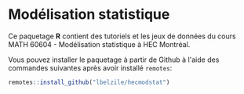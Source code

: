 # Modélisation statistique

Ce paquetage **R** contient des tutoriels et les jeux de données du cours MATH 60604 - Modélisation statistique à HEC Montréal.

Vous pouvez installer le paquetage à partir de Github à l'aide des commandes suivantes après avoir installé `remotes`:
```R
remotes::install_github("lbelzile/hecmodstat")
```

